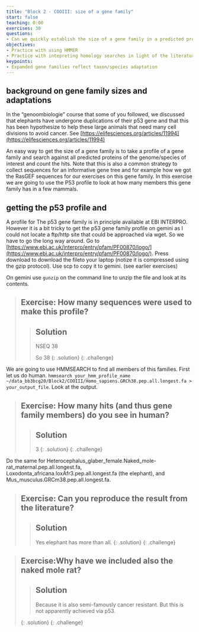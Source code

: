 ```yaml
---
title: "Block 2 - COOIII: size of a gene family"
start: false
teaching: 0:00
exercises: 30
questions: 
- Can we quickly establish the size of a gene family in a predicted proteome?    
objectives: 
- Practice with using HMMER
- Practice with intepreting homology searches in light of the literature
keypoints:
- Expanded gene families reflect taxon/species adaptation 
---
```


## background on gene family sizes and adaptations 

In the “genoombiologie” course that some of you followed, we discussed that elephants have undergone duplications of their p53 gene and that this has been hypothesize to help these large animals that need many cell divisions to avoid cancer. See [https://elifesciences.org/articles/11994](https://elifesciences.org/articles/11994)


An easy way to get the size of a gene family is to take a profile of a gene family and search against all predicted proteins of the genome/species of interest and count the hits. Note that this is also a common strategy to collect sequences for an informative gene tree and for example how we got the RasGEF sequences for our exercises on this gene family. In this exercise we are going to use the P53 profile to look at how many members this gene family has in a few mammals.

## getting the p53 profile and 


A profile for The p53 gene family is in principle available at EBI INTERPRO. However it is a bit tricky to get the p53 gene family profile on gemini as I could not locate a ftp/http site that could be approached via wget. So we have to go the long way around. Go to [https://www.ebi.ac.uk/interpro/entry/pfam/PF00870/logo/](https://www.ebi.ac.uk/interpro/entry/pfam/PF00870/logo/). Press download to download the fileto your laptop (notize it is compressed using the gzip protocol). Use scp to copy it to gemini. (see earlier exercises)


On gemini use `gunzip` on the command line to unzip the file  and look at its contents. 
> ## Exercise: How many sequences were used to make this profile?
>
>> ## Solution
>> NSEQ  38
>>
>> So 38
> {: .solution}
{: .challenge}


We are going to use HMMSEARCH to find all members of this families. First let us do human. `hmmsearch your_hmm_profile_name ~/data_bb3bcg20/Block2/COOIII/Homo_sapiens.GRCh38.pep.all.longest.fa > your_output_file`. Look at the output.
> ## Exercise: How many hits (and thus gene family members) do you see in human?
>
>> ## Solution
>> 3
> {: .solution}
{: .challenge}

Do the same for Heterocephalus_glaber_female.Naked_mole-rat_maternal.pep.all.longest.fa,  Loxodonta_africana.loxAfr3.pep.all.longest.fa (the elephant), and Mus_musculus.GRCm38.pep.all.longest.fa. 

> ## Exercise: Can you reproduce the result from the literature?
>
>> ## Solution
>> Yes elephant has more than all. 
> {: .solution}
{: .challenge}

> ## Exercise:Why have we included also the naked mole rat?
>
>> ## Solution
>> Because it is also semi-famously cancer resistant. But this is not apparently achieved via p53. 
>> 
> {: .solution}
{: .challenge}
